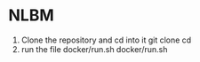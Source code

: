 # NLBM
1. Clone the repository and cd into it 
   git clone 
   cd  
2. run the file docker/run.sh
  docker/run.sh
